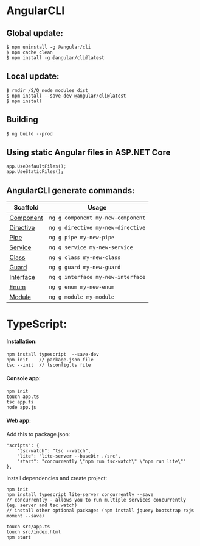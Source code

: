 # AngularCLI

## Global update:
```
$ npm uninstall -g @angular/cli
$ npm cache clean
$ npm install -g @angular/cli@latest
```

## Local update:
```
$ rmdir /S/Q node_modules dist
$ npm install --save-dev @angular/cli@latest
$ npm install
```

## Building
```
$ ng build --prod
```

## Using static Angular files in ASP.NET Core
```
app.UseDefaultFiles();
app.UseStaticFiles();
```


## AngularCLI generate commands:
Scaffold  | Usage
---       | ---
[Component](https://github.com/angular/angular-cli/wiki/generate-component) | `ng g component my-new-component`
[Directive](https://github.com/angular/angular-cli/wiki/generate-directive) | `ng g directive my-new-directive`
[Pipe](https://github.com/angular/angular-cli/wiki/generate-pipe)           | `ng g pipe my-new-pipe`
[Service](https://github.com/angular/angular-cli/wiki/generate-service)     | `ng g service my-new-service`
[Class](https://github.com/angular/angular-cli/wiki/generate-class)         | `ng g class my-new-class`
[Guard](https://github.com/angular/angular-cli/wiki/generate-guard)         | `ng g guard my-new-guard`
[Interface](https://github.com/angular/angular-cli/wiki/generate-interface) | `ng g interface my-new-interface`
[Enum](https://github.com/angular/angular-cli/wiki/generate-enum)           | `ng g enum my-new-enum`
[Module](https://github.com/angular/angular-cli/wiki/generate-module)       | `ng g module my-module`

# TypeScript:
#### Installation:
```
npm install typescript  --save-dev
npm init 	// package.json file
tsc --init 	// tsconfig.ts file
```

#### Console app:
```
npm init 
touch app.ts
tsc app.ts
node app.js
```

#### Web app:
Add this to package.json:
```
"scripts": {
    "tsc-watch": "tsc --watch",
    "lite": "lite-server --baseDir ./src",
    "start": "concurrently \"npm run tsc-watch\" \"npm run lite\""
},
```

Install dependencies and create project:
```
npm init 
npm install typescript lite-server concurrently --save
// concurrently - allows you to run multiple services concurrently (eg. server and tsc watch)
// install other optional packages (npm install jquery bootstrap rxjs moment --save)

touch src/app.ts
touch src/index.html
npm start
```
